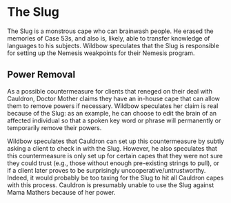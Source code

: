 # The Slug
The Slug is a monstrous cape who can brainwash people. He erased the memories of Case 53s, and also is, likely, able to transfer knowledge of languages to his subjects. Wildbow speculates that the Slug is responsible for setting up the Nemesis weakpoints for their Nemesis program.

## Power Removal
As a possible countermeasure for clients that reneged on their deal with Cauldron, Doctor Mother claims they have an in-house cape that can allow them to remove powers if necessary. Wildbow speculates her claim is real because of the Slug: as an example, he can choose to edit the brain of an affected individual so that a spoken key word or phrase will permanently or temporarily remove their powers.

Wildbow speculates that Cauldron can set up this countermeasure by subtly asking a client to check in with the Slug. However, he also speculates that this countermeasure is only set up for certain capes that they were not sure they could trust (e.g., those without enough pre-existing strings to pull), or if a client later proves to be surprisingly uncooperative/untrustworthy. Indeed, it would probably be too taxing for the Slug to hit all Cauldron capes with this process. Cauldron is presumably unable to use the Slug against Mama Mathers because of her power.
